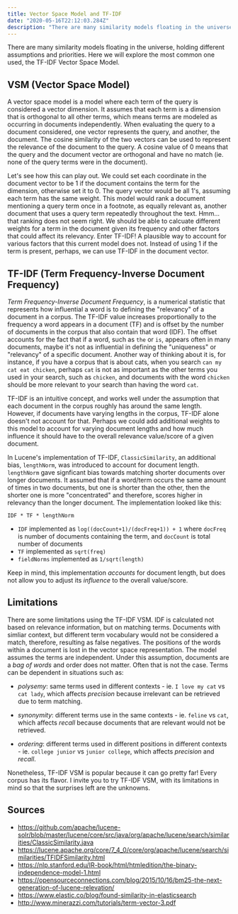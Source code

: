 ```yaml
---
title: Vector Space Model and TF-IDF
date: "2020-05-16T22:12:03.284Z"
description: "There are many similarity models floating in the universe..."
---
```


There are many similarity models floating in the universe, holding different assumptions and priorities. Here we will explore the most common one used, the TF-IDF Vector Space Model.

## VSM (Vector Space Model)

A vector space model is a model where each term of the query is considered a vector dimension. It assumes that each term is a dimension that is orthogonal to all other terms, which means terms are modeled as occurring in documents independently. When evaluating the query to a document considered, one vector represents the query, and another, the document. The cosine similarity of the two vectors can be used to represent the relevance of the document to the query. A cosine value of 0 means that the query and the document vector are orthogonal and have no match (ie. none of the query terms were in the document).

Let's see how this can play out. We could set each coordinate in the document vector to be 1 if the document contains the term for the dimension, otherwise set it to 0. The query vector would be all 1's, assuming each term has the same weight. This model would rank a document mentioning a query term once in a footnote, as equally relevant as, another document that uses a query term repeatedly throughout the text. Hmm... that ranking does not seem right. We should be able to calcuate different weights for a term in the document given its frequency and other factors that could affect its relevancy. Enter TF-IDF! A plausible way to account for various factors that this current model does not. Instead of using 1 if the term is present, perhaps, we can use TF-IDF in the document vector.

## TF-IDF (Term Frequency-Inverse Document Frequency)

*Term Frequency-Inverse Document Frequency*, is a numerical statistic that represents how influential a word is to defining the "relevancy" of a document in a corpus. The TF-IDF value increases proportionally to the frequency a word appears in a document (TF) and is offset by the number of documents in the corpus that also contain that word (IDF). The offset accounts for the fact that if a word, such as `the` or `is`, appears often in many documents, maybe it's not as influential in defining the "uniqueness" or "relevancy" of a specific document. Another way of thinking about it is, for instance, if you have a corpus that is about cats, when you search `can my cat eat chicken`, perhaps `cat` is not as important as the other terms you used in your search, such as `chicken`, and documents with the word `chicken` should be more relevant to your search than having the word `cat`.

TF-IDF is an intuitive concept, and works well under the assumption that each document in the corpus roughly has around the same length. However, if documents have varying lengths in the corpus, TF-IDF alone doesn't not account for that. Perhaps we could add additional weights to this model to account for varying document lengths and how much influence it should have to the overall relevance value/score of a given document.

In Lucene's implementation of TF-IDF, `ClassicSimilarity`, an additional bias, `lengthNorm`, was introduced to account for document length. `lengthNorm` gave signficant bias towards matching shorter documents over longer documents. It assumed that if a word/term occurs the same amount of times in two documents, but one is shorter than the other, then the shorter one is more "concentrated" and therefore, scores higher in relevancy than the longer document. The implementation looked like this:

```
IDF * TF * lengthNorm
```

* `IDF` implemented as `log((docCount+1)/(docFreq+1)) + 1` where `docFreq` is number of documents containing the term, and `docCount` is total number of documents
* `TF` implemented as `sqrt(freq)`
* `fieldNorms` implemented as `1/sqrt(length)`

Keep in mind, this implementation _accounts_ for document length, but does not allow you to adjust its _influence_ to the overall value/score.

## Limitations

There are some limitations using the TF-IDF VSM. IDF is calculated not based on relevance information, but on matching terms. Documents with simliar context, but different term vocabulary would not be considered a match, therefore, resulting as false negatives. The positions of the words within a document is lost in the vector space representation. The model assumes the terms are independent. Under this assumption, documents are a _bag of words_ and order does not matter. Often that is not the case. Terms can be dependent in situations such as:

* *polysemy*: same terms used in different contexts - ie. `I love my cat` vs `cat lady`, which affects _precision_ because irrelevant can be retrieved due to term matching.

* *synonymity*: different terms use in the same contexts - ie. `feline` vs `cat`, which affects _recall_ because documents that are relevant would not be retrieved.

* *ordering*: different terms used in different positions in different contexts - ie. `college junior` vs `junior college`, which affects _precision_ and _recall_.

Nonetheless, TF-IDF VSM is popular because it can go pretty far! Every corpus has its flavor. I invite you to try TF-IDF VSM, with its limitations in mind so that the surprises left are the unknowns.


## Sources

* https://github.com/apache/lucene-solr/blob/master/lucene/core/src/java/org/apache/lucene/search/similarities/ClassicSimilarity.java
* https://lucene.apache.org/core/7_4_0/core/org/apache/lucene/search/similarities/TFIDFSimilarity.html
* https://nlp.stanford.edu/IR-book/html/htmledition/the-binary-independence-model-1.html
* https://opensourceconnections.com/blog/2015/10/16/bm25-the-next-generation-of-lucene-relevation/
* https://www.elastic.co/blog/found-similarity-in-elasticsearch
* http://www.minerazzi.com/tutorials/term-vector-3.pdf